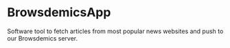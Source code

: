# BrowsdemicsApp
Software tool to fetch articles from most popular news websites and push to our Browsdemics server.
